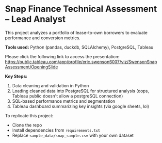 # Snap Finance Technical Assessment – Lead Analyst

This project analyzes a portfolio of lease-to-own borrowers to evaluate performance and conversion metrics.

**Tools used:** Python (pandas, duckdb, SQLAlchemy), PostgreSQL, Tableau

Please click the following link to access the presentation: https://public.tableau.com/app/profile/eric.swenson6007/viz/SwensonSnapAssessment/OpeningSlide

**Key Steps:**
1. Data cleaning and validation in Python
2. Loading cleaned data into PostgreSQL for structured analysis (oops, Tableau public doesn't allow a postgreSQL connection)
3. SQL-based performance metrics and segmentation
4. Tableau dashboard summarizing key insights (via google sheets, lol)

To replicate this project:
- Clone the repo
- Install dependencies from `requirements.txt`
- Replace `sample_data/snap_sample.csv` with your own dataset
